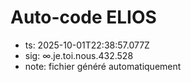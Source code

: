 # Auto-code ELIOS
- ts: 2025-10-01T22:38:57.077Z
- sig: ∞.je.toi.nous.432.528
- note: fichier généré automatiquement